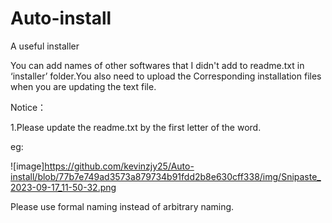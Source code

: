 # Auto-install
A useful installer 

You can add names of other softwares that I didn't add to readme.txt in ‘installer’ folder.You also need to upload the Corresponding installation files when you are updating the text file.

Notice：

1.Please update the readme.txt by the first letter of the word.

eg:

![image]https://github.com/kevinzjy25/Auto-install/blob/77b7e749ad3573a879734b91fdd2b8e630cff338/img/Snipaste_2023-09-17_11-50-32.png

Please use formal naming instead of arbitrary naming.
